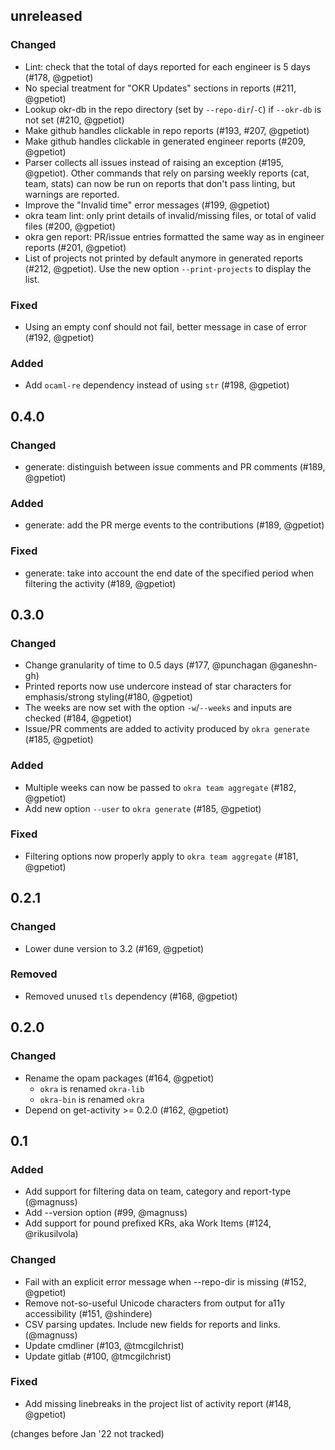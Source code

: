 ## unreleased

### Changed

- Lint: check that the total of days reported for each engineer is 5 days (#178, @gpetiot)
- No special treatment for "OKR Updates" sections in reports (#211, @gpetiot)
- Lookup okr-db in the repo directory (set by `--repo-dir`/`-C`) if `--okr-db` is not set (#210, @gpetiot)
- Make github handles clickable in repo reports (#193, #207, @gpetiot)
- Make github handles clickable in generated engineer reports (#209, @gpetiot)
- Parser collects all issues instead of raising an exception (#195, @gpetiot).
  Other commands that rely on parsing weekly reports (cat, team, stats) can now be run on reports that don't pass linting, but warnings are reported.
- Improve the "Invalid time" error messages (#199, @gpetiot)
- okra team lint: only print details of invalid/missing files, or total of valid files (#200, @gpetiot)
- okra gen report: PR/issue entries formatted the same way as in engineer reports (#201, @gpetiot)
- List of projects not printed by default anymore in generated reports (#212, @gpetiot).
  Use the new option `--print-projects` to display the list.

### Fixed

- Using an empty conf should not fail, better message in case of error (#192, @gpetiot)

### Added

- Add `ocaml-re` dependency instead of using `str` (#198, @gpetiot)

## 0.4.0

### Changed

- generate: distinguish between issue comments and PR comments (#189, @gpetiot)

### Added

- generate: add the PR merge events to the contributions (#189, @gpetiot)

### Fixed

- generate: take into account the end date of the specified period when filtering the activity (#189, @gpetiot)

## 0.3.0

### Changed

- Change granularity of time to 0.5 days (#177, @punchagan @ganeshn-gh)
- Printed reports now use undercore instead of star characters for emphasis/strong styling(#180, @gpetiot)
- The weeks are now set with the option `-w`/`--weeks` and inputs are checked (#184, @gpetiot)
- Issue/PR comments are added to activity produced by `okra generate` (#185, @gpetiot)

### Added

- Multiple weeks can now be passed to `okra team aggregate` (#182, @gpetiot)
- Add new option `--user` to `okra generate` (#185, @gpetiot)

### Fixed

- Filtering options now properly apply to `okra team aggregate` (#181, @gpetiot)

## 0.2.1

### Changed

- Lower dune version to 3.2 (#169, @gpetiot)

### Removed

- Removed unused `tls` dependency (#168, @gpetiot)

## 0.2.0

### Changed

- Rename the opam packages (#164, @gpetiot)
  + `okra` is renamed `okra-lib`
  + `okra-bin` is renamed `okra`
- Depend on get-activity >= 0.2.0 (#162, @gpetiot)

## 0.1

### Added

- Add support for filtering data on team, category and report-type (@magnuss)
- Add --version option (#99, @magnuss)
- Add support for pound prefixed KRs, aka Work Items (#124, @rikusilvola)

### Changed

- Fail with an explicit error message when --repo-dir is missing (#152, @gpetiot)
- Remove not-so-useful Unicode characters from output for a11y accessibility (#151, @shindere)
- CSV parsing updates. Include new fields for reports and links. (@magnuss)
- Update cmdliner (#103, @tmcgilchrist)
- Update gitlab (#100, @tmcgilchrist)

### Fixed

- Add missing linebreaks in the project list of activity report (#148, @gpetiot)

(changes before Jan '22 not tracked)
